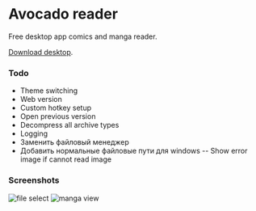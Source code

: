# Avocado reader

Free desktop app comics and manga reader.  

[Download desktop](https://github.com/CyberDoge/avocado_desktop/releases/tag/0.0.1).
### Todo
- Theme switching
- Web version
- Custom hotkey setup
- Open previous version
- Decompress all archive types
- Logging
- Заменить файловый менеджер
- Добавить нормальные файловые пути для windows
-- Show error image if cannot read image
### Screenshots

![file select](https://github.com/CyberDoge/avocado_desktop/blob/master/screenshots/file-select.png)
![manga view](https://github.com/CyberDoge/avocado_desktop/blob/master/screenshots/view.png)